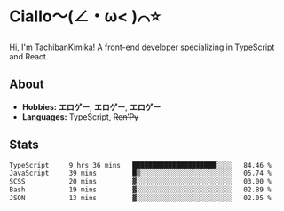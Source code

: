 # Ciallo～(∠・ω< )⌒⭐️

Hi, I'm TachibanKimika! A front-end developer specializing in TypeScript and React.

## About
- **Hobbies:** **エロゲー**, **エロゲー**, **エロゲー**
- **Languages:** TypeScript, ~~Ren’Py~~

## Stats
<!--START_SECTION:waka-->

```txt
TypeScript     9 hrs 36 mins   █████████████████████░░░░   84.46 %
JavaScript     39 mins         █▒░░░░░░░░░░░░░░░░░░░░░░░   05.74 %
SCSS           20 mins         ▓░░░░░░░░░░░░░░░░░░░░░░░░   03.00 %
Bash           19 mins         ▓░░░░░░░░░░░░░░░░░░░░░░░░   02.89 %
JSON           13 mins         ▓░░░░░░░░░░░░░░░░░░░░░░░░   02.05 %
```

<!--END_SECTION:waka-->

<!-- ![Metrics](https://metrics.lecoq.io/TachibanaKimika?template=classic&base.activity=0&base.community=0&base.repositories=0&languages=1&isocalendar=1&isocalendar.duration=half-year&languages.limit=8&languages.sections=most-used&languages.colors=github&languages.threshold=0%25&languages.indepth=false&languages.recent.load=300&languages.recent.days=14&config.timezone=Asia%2FShanghai)
 -->
